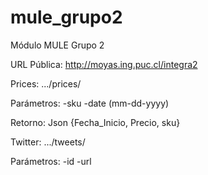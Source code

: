 # mule_grupo2
Módulo MULE Grupo 2

URL Pública: http://moyas.ing.puc.cl/integra2

Prices: .../prices/

Parámetros:
-sku
-date (mm-dd-yyyy)

Retorno: Json {Fecha_Inicio, Precio, sku}


Twitter: .../tweets/

Parámetros:
-id
-url
